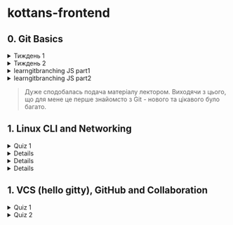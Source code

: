 # kottans-frontend

## 0. Git Basics
<details close>
<summary>Тиждень 1</summary>
<image scr="/git-basics/introduction-to-git-and-github-week1.png" alt="Introduction to Git and GitHub: week 1">
</details>

<details close>
<summary>Тиждень 2</summary>
<image scr="/git-basics/introduction-to-git-and-github-week2.png" alt="Introduction to Git and GitHub: week 2">

</details>
<details close>
<summary>learngitbranching JS part1</summary>
<image scr="/git-basics/learngitbranching-js-part1.png" alt="learngitbranching">
</details>

<details close>
<summary>learngitbranching JS part2</summary>
<image scr="/git-basics/learngitbranching-js-part2.png" alt="learngitbranching">
</details>



> Дуже сподобалась подача матеріалу лектором.
> Виходячи з цього, що для мене це перше знайомсто з Git - нового та цікавого було багато.


## 1. Linux CLI and Networking

<details close>
<summary>Quiz 1</summary>
<image scr="/linux-survival/linux-survival-quiz01.png" alt="linux survival: quiz01">
</details>

<details close>
<image scr="/linux-survival/linux-survival-quiz02.png" alt="linux survival: quiz02">
</details>

<details close>
<image scr="/linux-survival/linux-survival-quiz03.png" alt="linux survival: quiz03">
</details>

<details close>
<image scr="/linux-survival/linux-survival-quiz04.png" alt="linux survival: quiz04">
</details>

## 1. VCS (hello gitty), GitHub and Collaboration

<details close>
<summary>Quiz 1</summary>
![This is an image](/GitHub-and-Collaboration/Introduction-to-Git-and-GitHub-week3.png)

</details>

<details close>
<summary>Quiz 2</summary>
![This is an image]()
</details>
